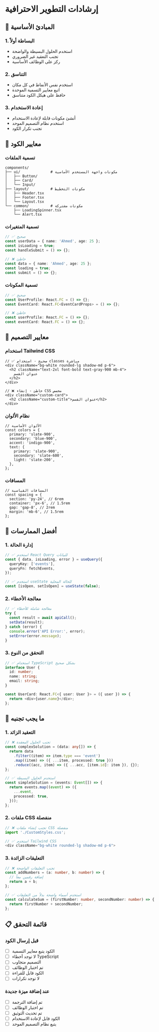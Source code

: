 # إرشادات التطوير الاحترافية

## 🎯 المبادئ الأساسية

### 1. **البساطة أولاً**

- استخدم الحلول البسيطة والواضحة
- تجنب التعقيد غير الضروري
- ركز على الوظائف الأساسية

### 2. **التناسق**

- استخدم نفس الأنماط في كل مكان
- اتبع معايير التسمية الموحدة
- حافظ على هيكل الكود متناسق

### 3. **إعادة الاستخدام**

- أنشئ مكونات قابلة لإعادة الاستخدام
- استخدم نظام التصميم الموحد
- تجنب تكرار الكود

## 📝 معايير الكود

### تسمية الملفات

```
components/
├── ui/              # مكونات واجهة المستخدم الأساسية
│   ├── Button/
│   ├── Card/
│   └── Input/
├── layout/          # مكونات التخطيط
│   ├── Header.tsx
│   ├── Footer.tsx
│   └── Layout.tsx
└── common/          # مكونات مشتركة
    ├── LoadingSpinner.tsx
    └── Alert.tsx
```

### تسمية المتغيرات

```typescript
// ✅ صحيح
const userData = { name: 'Ahmed', age: 25 };
const isLoading = true;
const handleSubmit = () => {};

// ❌ خاطئ
const data = { name: 'Ahmed', age: 25 };
const loading = true;
const submit = () => {};
```

### تسمية المكونات

```typescript
// ✅ صحيح
const UserProfile: React.FC = () => {};
const EventCard: React.FC<EventCardProps> = () => {};

// ❌ خاطئ
const userProfile: React.FC = () => {};
const eventCard: React.FC = () => {};
```

## 🎨 معايير التصميم

### استخدام Tailwind CSS

```tsx
// ✅ صحيح - استخدام classes مباشرة
<div className="bg-white rounded-lg shadow-md p-6">
  <h2 className="text-2xl font-bold text-gray-900 mb-4">
    عنوان القسم
  </h2>
</div>

// ❌ خاطئ - إنشاء CSS مخصص
<div className="custom-card">
  <h2 className="custom-title">عنوان القسم</h2>
</div>
```

### نظام الألوان

```tsx
// الألوان الأساسية
const colors = {
  primary: 'slate-900',
  secondary: 'blue-900',
  accent: 'indigo-900',
  text: {
    primary: 'slate-900',
    secondary: 'slate-600',
    light: 'slate-200',
  },
};
```

### المسافات

```tsx
// المسافات القياسية
const spacing = {
  section: 'py-24', // 6rem
  container: 'px-6', // 1.5rem
  gap: 'gap-8', // 2rem
  margin: 'mb-6', // 1.5rem
};
```

## 🔧 أفضل الممارسات

### 1. **إدارة الحالة**

```typescript
// ✅ استخدم React Query للبيانات
const { data, isLoading, error } = useQuery({
  queryKey: ['events'],
  queryFn: fetchEvents,
});

// ✅ استخدم useState للحالة المحلية
const [isOpen, setIsOpen] = useState(false);
```

### 2. **معالجة الأخطاء**

```typescript
// ✅ معالجة شاملة للأخطاء
try {
  const result = await apiCall();
  setData(result);
} catch (error) {
  console.error('API Error:', error);
  setError(error.message);
}
```

### 3. **التحقق من النوع**

```typescript
// ✅ استخدام TypeScript بشكل صحيح
interface User {
  id: number;
  name: string;
  email: string;
}

const UserCard: React.FC<{ user: User }> = ({ user }) => {
  return <div>{user.name}</div>;
};
```

## 🚫 ما يجب تجنبه

### 1. **التعقيد الزائد**

```typescript
// ❌ تجنب الحلول المعقدة
const complexSolution = (data: any[]) => {
  return data
    .filter((item) => item.type === 'event')
    .map((item) => ({ ...item, processed: true }))
    .reduce((acc, item) => ({ ...acc, [item.id]: item }), {});
};

// ✅ استخدم الحلول البسيطة
const simpleSolution = (events: Event[]) => {
  return events.map((event) => ({
    ...event,
    processed: true,
  }));
};
```

### 2. **ملفات CSS منفصلة**

```typescript
// ❌ تجنب إنشاء ملفات CSS منفصلة
import './CustomStyles.css';

// ✅ استخدم Tailwind CSS
<div className="bg-white rounded-lg shadow-md p-6">
```

### 3. **التعليقات الزائدة**

```typescript
// ❌ تجنب التعليقات الواضحة
const addNumbers = (a: number, b: number) => {
  // إضافة رقمين معاً
  return a + b;
};

// ✅ استخدم أسماء واضحة بدلاً من التعليقات
const calculateSum = (firstNumber: number, secondNumber: number) => {
  return firstNumber + secondNumber;
};
```

## 📋 قائمة التحقق

### قبل إرسال الكود

- [ ] الكود يتبع معايير التسمية
- [ ] لا توجد أخطاء TypeScript
- [ ] التصميم متجاوب
- [ ] تم اختبار الوظائف
- [ ] الكود قابل للقراءة
- [ ] لا توجد تكرارات

### عند إضافة ميزة جديدة

- [ ] تم إضافة الترجمة
- [ ] تم اختبار الوظائف
- [ ] تم تحديث التوثيق
- [ ] الكود قابل لإعادة الاستخدام
- [ ] يتبع نظام التصميم الموحد
